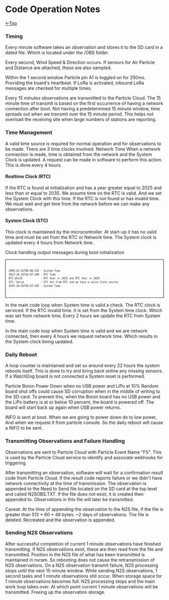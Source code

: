 # Code Operation Notes
[←Top](../README.md)<BR>
### Timing
Every minute software takes an observation and stores it to the SD card in a dated file. Which is located under the /OBS folder.

Every second, Wind Speed & Direction occurs. If sensors for Air Particle and Distance are attached, these are also sampled.

Within the 1 second window Particle pin A1 is toggled on for 250ms. Providing the board's heartbeat.  If LoRa is activated, inbound LoRa messages are checked for multiple times.

Every 15 minutes observations are transmitted to the Particle Cloud.  The 15 minute time of transmit is based on the first occurrence of having a network connection after boot. Not having a predetermined 15 minute window, time spreads out when we transmit over the 15 minute period. This helps not overload the receiving site when large numbers of stations are reporting. 

### Time Management
A valid time source is required for normal operation and for observations to be made. There are 3 time clocks involved.
Network Time
When a network connection is made, time is obtained from the network and the System Clock is updated. A request can be made in software to perform this action. This is done every 4 hours.
#### Realtime Clock (RTC)
If the RTC is found at initialization and has a year greater equal to 2025 and less than or equal to 2035. We assume time on the RTC is valid. And we set the System Clock with this time.
If the RTC is not found or has invalid time. We must wait and get time from the network before we can make any observations.  
#### System Clock (STC)
This clock is maintained by the microcontroller. At start-up it has no valid time and must be set from the RTC or Network time. The System clock is updated every 4 hours from Network time.

Clock handling output messages during boot initialization
<div style="overflow:auto; white-space:pre; font-family: monospace; font-size: 8px; line-height: 1.5; height: 100px; border: 1px solid black; padding: 10px;">
<pre>
2000-01-01T00:00:15S - System Time
2023-10-26T18:07:24R - RTC Time
RTC:VALID            - RTC Year >= 2025 and RTC Year <= 2035
STC: Valid           - STC set from RTC and we have a valid clock source.
2025-10-26T18:07:24S - System Time
</pre>
</div>

In the main code loop when System time is valid a check. The RTC clock is serviced. If the RTC invalid time. It is set from the System time clock. Which was set from network time.  Every 2 hours we update the RTC from System time.

In the main code loop when System time is valid and we are network connected, then every 4 hours we request network time. Which results in the System clock being updated.

### Daily Reboot
A loop counter is maintained and set so around every 22 hours the system reboots itself. This is done to try and bring back online any missing sensors.  If a WatchDog board is not connected a System reset is performed.

Particle Boron Power Down when no USB power and LiPo at 10%
Random board shut offs could cause SD corruption when in the middle of writing to the SD card. To prevent this, when the Boron board has no USB power and the LiPo battery is at or below 10 percent, the board is powered off.  The board will start back up again when USB power returns.


INFO is sent at boot. When we are going to power down do to low power,  And when we request it from particle console.  So the daily reboot will cause a INFO to be sent.

### Transmitting Observations and Failure Handling
Observations are sent to Particle Cloud with Particle Event Name "FS". This is used by the Particle Cloud service to identify and associate webhooks for triggering.

After transmitting an observation, software will wait for a confirmation result code from Particle Cloud. If the result code reports failure or we didn't have network connectivity at the time of transmission. The observation is appended to the Need to Send file located on the SD card at the top level and called N2SOBS.TXT. If the file does not exist, it is created then appended to. Observations in this file will later be transmitted.

Caveat: At the time of appending the observation to the N2S file, if the file is greater than 512 * 60 * 48 bytes. ~2 days of observations. The file is deleted. Recreated and the observation is appended.

### Sending N2S Observations
After successful completion of current 1 minute observations have finished transmitting. If N2S observations exist, these are then read from the file and transmitted.  Position in the N2S file of what has been transmitted is maintained in nvram. So rebooting does not cause the retransmission of N2S observations. On a N2S observation transmit failure, N2S processing stops until the next 15 minute window.  While sending N2S observations, 1 second tasks and 1 minute observations still occur. When storage space for 1 minute observations becomes full. N2S processing stops and the main work loop takes over.  At which point current 1 minute observations will be transmitted. Freeing up the observation storage.